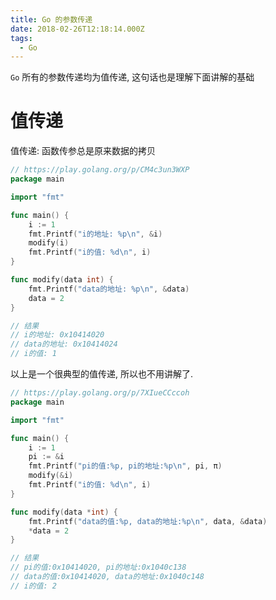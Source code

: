 ```yaml
---
title: Go 的参数传递
date: 2018-02-26T12:18:14.000Z
tags:
  - Go
---
```


`Go` 所有的参数传递均为值传递, 这句话也是理解下面讲解的基础 

<!-- more -->

 # 值传递

值传递: 函数传参总是原来数据的拷贝

```go
// https://play.golang.org/p/CM4c3un3WXP
package main

import "fmt"

func main() {
    i := 1
    fmt.Printf("i的地址: %p\n", &i)
    modify(i)
    fmt.Printf("i的值: %d\n", i)
}

func modify(data int) {
    fmt.Printf("data的地址: %p\n", &data)
    data = 2
}

// 结果
// i的地址: 0x10414020
// data的地址: 0x10414024
// i的值: 1
```

以上是一个很典型的值传递, 所以也不用讲解了.

```go
// https://play.golang.org/p/7XIueCCccoh
package main

import "fmt"

func main() {
    i := 1
    pi := &i
    fmt.Printf("pi的值:%p, pi的地址:%p\n", pi, π)
    modify(&i)
    fmt.Printf("i的值: %d\n", i)
}

func modify(data *int) {
    fmt.Printf("data的值:%p, data的地址:%p\n", data, &data)
    *data = 2
}

// 结果
// pi的值:0x10414020, pi的地址:0x1040c138
// data的值:0x10414020, data的地址:0x1040c148
// i的值: 2
```
